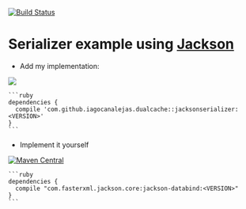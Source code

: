 [![Build Status](https://travis-ci.org/FasterXML/jackson-databind.svg?branch=master)](https://travis-ci.org/FasterXML/jackson-databind) 

# Serializer example using [Jackson](https://github.com/FasterXML/jackson-databind)

 - Add my implementation:

[![](https://jitpack.io/v/iagocanalejas/dualcache.svg)](https://jitpack.io/#iagocanalejas/dualcache)

    ```ruby
    dependencies {
      compile 'com.github.iagocanalejas.dualcache::jacksonserializer:<VERSION>'
    }
    ```

 - Implement it yourself

[![Maven Central](https://maven-badges.herokuapp.com/maven-central/com.fasterxml.jackson.core/jackson-databind/badge.svg)](https://maven-badges.herokuapp.com/maven-central/com.fasterxml.jackson.core/jackson-databind)

    ```ruby
    dependencies {
      compile "com.fasterxml.jackson.core:jackson-databind:<VERSION>"
    }
    ```
